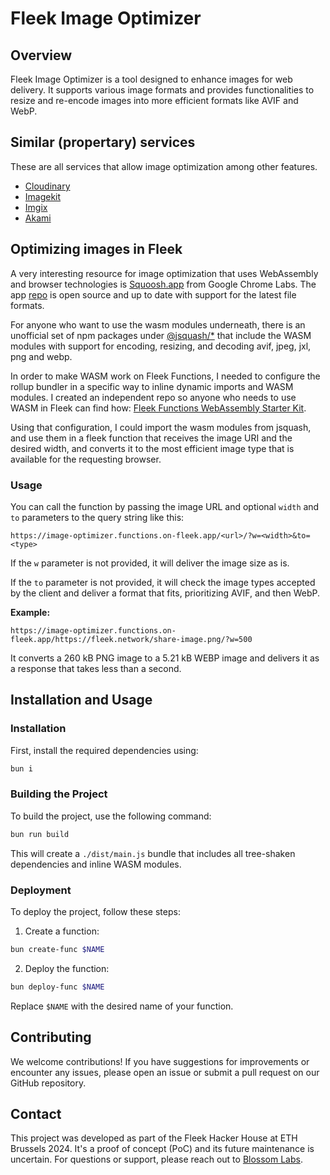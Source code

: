 # Fleek Image Optimizer

## Overview

Fleek Image Optimizer is a tool designed to enhance images for web delivery. It supports various image formats and provides functionalities to resize and re-encode images into more efficient formats like AVIF and WebP.

## Similar (propertary) services
These are all services that allow image optimization among other features.
- [Cloudinary](https://cloudinary.com/developers)
- [Imagekit](https://imagekit.io/docs/overview)
- [Imgix](https://www.imgix.com/solutions/compression-and-performance)
- [Akami](https://techdocs.akamai.com/ivm/docs/optimize-images)

## Optimizing images in Fleek

A very interesting resource for image optimization that uses WebAssembly and browser technologies is [Squoosh.app](https://squoosh.app) from Google Chrome Labs. The app [repo](https://github.com/GoogleChromeLabs/squoosh) is open source and up to date with support for the latest file formats.

For anyone who want to use the wasm modules underneath, there is an unofficial set of npm packages under [@jsquash/\*](https://github.com/jamsinclair/jSquash) that include the WASM modules with support for encoding, resizing, and decoding avif, jpeg, jxl, png and webp.

In order to make WASM work on Fleek Functions, I needed to configure the rollup bundler in a specific way to inline dynamic imports and WASM modules. I created an independent repo so anyone who needs to use WASM in Fleek can find how: [Fleek Functions WebAssembly Starter Kit](https://github.com/BlossomLabs/fleek-function-wasm-starter).

Using that configuration, I could import the wasm modules from jsquash, and use them in a fleek function that receives the image URI and the desired width, and converts it to the most efficient image type that is available for the requesting browser.

### Usage

You can call the function by passing the image URL and optional `width` and `to` parameters to the query string like this:

```
https://image-optimizer.functions.on-fleek.app/<url>/?w=<width>&to=<type>
```

If the `w` parameter is not provided, it will deliver the image size as is.

If the `to` parameter is not provided, it will check the image types accepted by the client and deliver a format that fits, prioritizing AVIF, and then WebP.

**Example:**

```
https://image-optimizer.functions.on-fleek.app/https://fleek.network/share-image.png/?w=500
```

It converts a 260 kB PNG image to a 5.21 kB WEBP image and delivers it as a response that takes less than a second.

## Installation and Usage

### Installation

First, install the required dependencies using:

```sh
bun i
```

### Building the Project

To build the project, use the following command:

```sh
bun run build
```

This will create a `./dist/main.js` bundle that includes all tree-shaken dependencies and inline WASM modules.

### Deployment

To deploy the project, follow these steps:

1. Create a function:

```sh
bun create-func $NAME
```

2. Deploy the function:

```sh
bun deploy-func $NAME
```

Replace `$NAME` with the desired name of your function.

## Contributing

We welcome contributions! If you have suggestions for improvements or encounter any issues, please open an issue or submit a pull request on our GitHub repository.

## Contact

This project was developed as part of the Fleek Hacker House at ETH Brussels 2024. It's a proof of concept (PoC) and its future maintenance is uncertain. For questions or support, please reach out to [Blossom Labs](https://blossom.software).